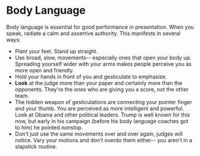 # Body Language

Body language is essential for good performance in presentation.  When you speak, radiate a calm and assertive authority.  This manifests in several ways:
* Plant your feet.  Stand up straight.
* Use broad, slow, movements-- especially ones that open your body up. Spreading yourself wider with your arms makes people perceive you as more open and friendly.
* Hold your hands in front of you and gesticulate to emphasize.
* **Look** at the judge more than your paper and certainly more than the opponents. They're the ones who are giving you a score, not the other team.
 * The hidden weapon of gesticulations are connecting your pointer finger and your thumb.  You are perceived as more intelligent and powerful.  Look at Obama and other political leaders.  Trump is well known for this now, but early in his campaign (before his body language coaches got to him) he pointed nonstop.
 * Don't just use the same movements over and over again, judges will notice. Vary your motions and don't overdo them either-- you aren't in a slapstick routine.
